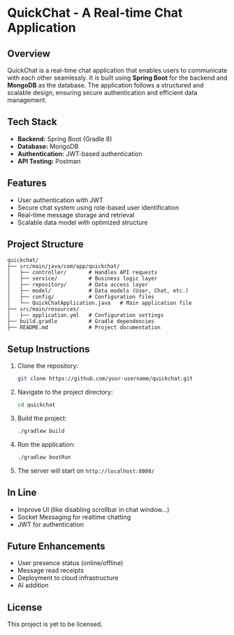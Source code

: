 # QuickChat - A Real-time Chat Application

## Overview
QuickChat is a real-time chat application that enables users to communicate with each other seamlessly. It is built using **Spring Boot** for the backend and **MongoDB** as the database. The application follows a structured and scalable design, ensuring secure authentication and efficient data management.

## Tech Stack
- **Backend:** Spring Boot (Gradle 8)
- **Database:** MongoDB
- **Authentication:** JWT-based authentication
- **API Testing:** Postman

## Features
- User authentication with JWT
- Secure chat system using role-based user identification
- Real-time message storage and retrieval
- Scalable data model with optimized structure

## Project Structure
```
quickchat/
├── src/main/java/com/app/quickchat/
│   ├── controller/       # Handles API requests
│   ├── service/          # Business logic layer
│   ├── repository/       # Data access layer
│   ├── model/            # Data models (User, Chat, etc.)
│   ├── config/           # Configuration files
│   └── QuickChatApplication.java   # Main application file
├── src/main/resources/
│   ├── application.yml   # Configuration settings
├── build.gradle          # Gradle dependencies
├── README.md             # Project documentation
```


## Setup Instructions
1. Clone the repository:
   ```sh
   git clone https://github.com/your-username/quickchat.git
   ```
2. Navigate to the project directory:
   ```sh
   cd quickchat
   ```
3. Build the project:
   ```sh
   ./gradlew build
   ```
4. Run the application:
   ```sh
   ./gradlew bootRun
   ```
5. The server will start on `http://localhost:8080/`

## In Line
- Improve UI (like disabling scrollbar in chat window...)
- Socket Messaging for realtime chatting
- JWT for authentication

## Future Enhancements
- User presence status (online/offline)
- Message read receipts
- Deployment to cloud infrastructure
- AI addition

## License
This project is yet to be licensed.

